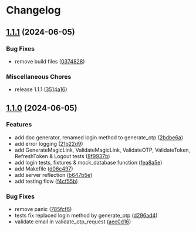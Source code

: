 # Changelog

## [1.1.1](https://github.com/oc8/user-management-ms/compare/v1.1.0...v1.1.1) (2024-06-05)


### Bug Fixes

* remove build files ([0374828](https://github.com/oc8/user-management-ms/commit/03748280b91619fd8ce92f2c700baebcad14a79e))


### Miscellaneous Chores

* release 1.1.1 ([3514a16](https://github.com/oc8/user-management-ms/commit/3514a16f503844598720ae9d43c0a7d4b831a0fa))

## [1.1.0](https://github.com/oc8/user-management-ms/compare/1.0.3...v1.1.0) (2024-06-05)


### Features

* add doc generator, renamed login method to generate_otp ([2bdbe6a](https://github.com/oc8/user-management-ms/commit/2bdbe6afec3d3f5c174eb33bbb6c44a82799ddaa))
* add error logging ([21b22d9](https://github.com/oc8/user-management-ms/commit/21b22d9f930acd76b41ff3d3bdac6c7f5dcfda6a))
* add GenerateMagicLink, ValidateMagicLink, ValidateOTP, ValidateToken, RefreshToken & Logout tests ([8f9937b](https://github.com/oc8/user-management-ms/commit/8f9937b074d35e940d4ba6fc4d46e57d6af58f0b))
* add login tests, fixtures & mock_database function ([fea8a5e](https://github.com/oc8/user-management-ms/commit/fea8a5ed8ad76b04b231840d598db58bda67e4ef))
* add Makefile ([d06c497](https://github.com/oc8/user-management-ms/commit/d06c4979f2c47b60a9a722e72f243807ce19f593))
* add server reflection ([b647b5e](https://github.com/oc8/user-management-ms/commit/b647b5ed53b49747e4cb763e243fa5550db4c16f))
* add testing flow ([f4cf55b](https://github.com/oc8/user-management-ms/commit/f4cf55bfbc32ac67ea7978dcbb24c480f5c326bb))


### Bug Fixes

* remove panic ([785fcf6](https://github.com/oc8/user-management-ms/commit/785fcf630a8053f055325e3a28d87330456407b5))
* tests fix replaced login method by generate_otp ([d296ad4](https://github.com/oc8/user-management-ms/commit/d296ad47fd31bb11ba97ae832988712b30d36752))
* validate email in validate_otp_request ([aec0d16](https://github.com/oc8/user-management-ms/commit/aec0d16070b6cef4fed70a66fa0ac1c923cf8a66))
